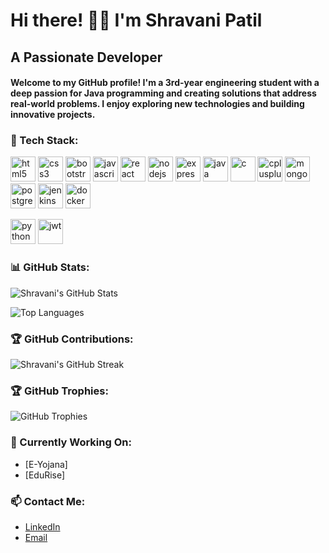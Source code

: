 <h1 align="left">Hi there! 👋🏻 I'm Shravani Patil</h1>

<h2 align="left">A Passionate Developer </h2>

<h4 align="left">Welcome to my GitHub profile! I'm a 3rd-year engineering student with a deep passion for Java programming and creating solutions that address real-world problems. I enjoy exploring new technologies and building innovative projects.</h4>

### 🚀 Tech Stack:

<p align="left">
  <a href="https://www.w3.org/html/" target="_blank" rel="noreferrer"><img src="https://cdn.jsdelivr.net/gh/devicons/devicon/icons/html5/html5-original.svg" alt="html5" width="40" height="40" title="HTML5"/></a>
  <a href="https://www.w3schools.com/css/" target="_blank" rel="noreferrer"><img src="https://cdn.jsdelivr.net/gh/devicons/devicon/icons/css3/css3-original.svg" alt="css3" width="40" height="40" title="CSS3"/></a>
  <a href="https://getbootstrap.com" target="_blank" rel="noreferrer"><img src="https://cdn.jsdelivr.net/gh/devicons/devicon/icons/bootstrap/bootstrap-plain.svg" alt="bootstrap" width="40" height="40" title="Bootstrap"/></a>
  <a href="https://developer.mozilla.org/en-US/docs/Web/JavaScript" target="_blank" rel="noreferrer"><img src="https://cdn.jsdelivr.net/gh/devicons/devicon/icons/javascript/javascript-original.svg" alt="javascript" width="40" height="40" title="JavaScript"/></a>
  <a href="https://reactjs.org/" target="_blank" rel="noreferrer"><img src="https://cdn.jsdelivr.net/gh/devicons/devicon/icons/react/react-original.svg" alt="react" width="40" height="40" title="React"/></a>
  <a href="https://nodejs.org" target="_blank" rel="noreferrer"><img src="https://cdn.jsdelivr.net/gh/devicons/devicon/icons/nodejs/nodejs-original.svg" alt="nodejs" width="40" height="40" title="Node.js"/></a>
  <a href="https://expressjs.com" target="_blank" rel="noreferrer"><img src="https://cdn.jsdelivr.net/gh/devicons/devicon/icons/express/express-original.svg" alt="express" width="40" height="40" title="Express.js"/></a>
  <a href="https://www.java.com" target="_blank" rel="noreferrer"><img src="https://cdn.jsdelivr.net/gh/devicons/devicon/icons/java/java-original.svg" alt="java" width="40" height="40" title="Java"/></a>
  <a href="https://www.cprogramming.com/" target="_blank" rel="noreferrer"><img src="https://cdn.jsdelivr.net/gh/devicons/devicon/icons/c/c-original.svg" alt="c" width="40" height="40" title="C"/></a>
  <a href="https://www.w3schools.com/cpp/" target="_blank" rel="noreferrer"><img src="https://cdn.jsdelivr.net/gh/devicons/devicon/icons/cplusplus/cplusplus-original.svg" alt="cplusplus" width="40" height="40" title="C++"/></a>
  <a href="https://www.mongodb.com/" target="_blank" rel="noreferrer"><img src="https://cdn.jsdelivr.net/gh/devicons/devicon/icons/mongodb/mongodb-original.svg" alt="mongodb" width="40" height="40" title="MongoDB"/></a>
  <a href="https://www.postgresql.org/" target="_blank" rel="noreferrer"><img src="https://cdn.jsdelivr.net/gh/devicons/devicon/icons/postgresql/postgresql-original.svg" alt="postgresql" width="40" height="40" title="PostgreSQL"/></a>
  <a href="https://www.jenkins.io/" target="_blank" rel="noreferrer"><img src="https://cdn.jsdelivr.net/gh/devicons/devicon/icons/jenkins/jenkins-original.svg" alt="jenkins" width="40" height="40" title="Jenkins"/></a>
<a href="https://www.docker.io/" target="_blank" rel="noreferrer"><img src="https://cdn.jsdelivr.net/gh/devicons/devicon/icons/docker/docker-original.svg" alt="docker" width="40" height="40" title="docker"/></a>
</p>
  <a href="https://www.python.io/" target="_blank" rel="noreferrer"><img src="https://cdn.jsdelivr.net/gh/devicons/devicon/icons/python/python-original.svg" alt="python" width="40" height="40" title="python"/></a>
<a href="https://www.jwt.io/" target="_blank" rel="noreferrer"><img src="https://cdn.jsdelivr.net/gh/devicons/devicon/icons/jwt/jwt-original.svg" alt="jwt" width="40" height="40" title="jwt"/></a>

### 📊 GitHub Stats:

<p align="left">
  <img src="https://github-readme-stats.vercel.app/api?username=ShravaniAnilPatil&show_icons=true&theme=radical" alt="Shravani's GitHub Stats" />
</p>

<p align="left">
  <img src="https://github-readme-stats.vercel.app/api/top-langs/?username=ShravaniAnilPatil&layout=compact&theme=radical" alt="Top Languages" />
</p>

### 🏆 GitHub Contributions:

<p align="left">
  <img src="https://github-readme-streak-stats.herokuapp.com/?user=ShravaniAnilPatil" alt="Shravani's GitHub Streak" />
</p>

### 🏆 GitHub Trophies:

<p align="left">
  <img src="https://github-profile-trophy.vercel.app/?username=ShravaniAnilPatil" alt="GitHub Trophies" />
</p>

### 🌱 Currently Working On:
- [E-Yojana]
- [EduRise]

### 📫 Contact Me:
- [LinkedIn](https://www.linkedin.com/in/shravani-patil-163828293/)
- [Email](mailto:shravanipatil1427@gmail.com)

